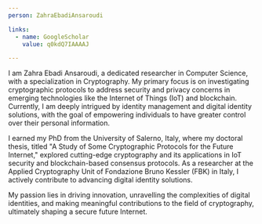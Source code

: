 ```yaml
---
person: ZahraEbadiAnsaroudi

links:
  - name: GoogleScholar
    value: q0kdQ7IAAAAJ

---
```


I am Zahra Ebadi Ansaroudi, a dedicated researcher in Computer Science, with a specialization in Cryptography. My primary focus is on investigating cryptographic protocols to address security and privacy concerns in emerging technologies like the Internet of Things (IoT) and blockchain. Currently, I am deeply intrigued by identity management and digital identity solutions, with the goal of empowering individuals to have greater control over their personal information.

I earned my PhD from the University of Salerno, Italy, where my doctoral thesis, titled "A Study of Some Cryptographic Protocols for the Future Internet," explored cutting-edge cryptography and its applications in IoT security and blockchain-based consensus protocols. As a researcher at the Applied Cryptography Unit of Fondazione Bruno Kessler (FBK) in Italy, I actively contribute to advancing digital identity solutions.

My passion lies in driving innovation, unravelling the complexities of digital identities, and making meaningful contributions to the field of cryptography, ultimately shaping a secure future Internet.